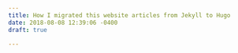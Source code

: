 ```yaml
---
title: How I migrated this website articles from Jekyll to Hugo
date: 2018-08-08 12:39:06 -0400
draft: true

---
```

